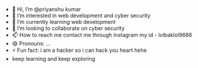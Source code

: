 - 👋 Hi, I’m @priyanshu kumar 
- 👀 I’m interested in web development and cyber security 
- 🌱 I’m currently learning web development
- 💞️ I’m looking to collaborate on cyber security 
- 📫 How to reach me contact me through instagram my id - lolbaklol9686 
- 😄 Pronouns: ...
- ⚡ Fun fact: i am a hacker so i can hack you heart hehe
- keep learning and keep exploring 

<!---
Pshycohackerhube/Pshycohackerhube is a ✨ special ✨ repository because its `README.md` (this file) appears on your GitHub profile.
You can click the Preview link to take a look at your changes.
--->
